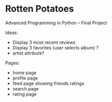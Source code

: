 # Rotten Potatoes

Advanced Programming in Python – Final Project

Ideas: 
- Display 3 most recent reviews
- Display 3 favorites (user selects album) ? 
- artist attribute?

Pages: 
- home page
- profile page
- feed page showing friends ratings
- search page
- rating page 
